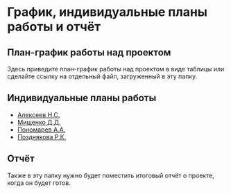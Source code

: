 # График, индивидуальные планы работы и отчёт

## План-график работы над проектом

Здесь приведите план-график работы над проектом в виде таблицы или сделайте ссылку на отдельный файл, загруженный в эту папку.

## Индивидуальные планы работы

- [Алексеев Н.С.](Alekseev.md)
- [Мищенко Д.Д.](Mishenko.md)
- [Пономарев А.А.](Ponomarev.md)
- [Позднякова Р.К.](Pozdnykova.md)

## Отчёт

Также в эту папку нужно будет поместить итоговый отчёт о проекте, когда он будет готов.
